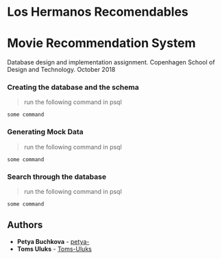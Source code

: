 # Los Hermanos Recomendables 
# Movie Recommendation System

Database design and implementation assignment. Copenhagen School of Design and Technology. October 2018

### Creating the database and the schema
>run the following command in psql
```
some command
```


### Generating Mock Data
>run the following command in psql
```
some command
```

### Search through the database
>run the following command in psql
```
some command
```

## Authors

* **Petya Buchkova** - [petya-](https://github.com/petya-)
* **Toms Uluks** - [Toms-Uluks](https://github.com/Toms-Uluks)
